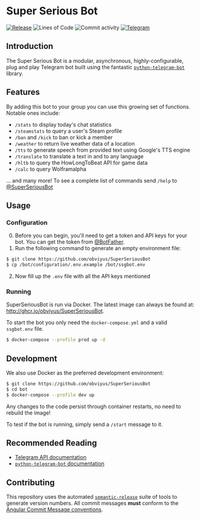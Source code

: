 # Super Serious Bot

[![Release](https://github.com/obviyus/SuperSeriousBot/actions/workflows/release.yml/badge.svg)](https://github.com/obviyus/SuperSeriousBot/actions/workflows/release.yml)
![Lines of Code](https://img.shields.io/tokei/lines/github/obviyus/SuperSeriousBot)
![Commit activity](https://img.shields.io/github/commit-activity/m/obviyus/SuperSeriousBot)
[![Telegram](https://img.shields.io/badge/Telegram-%40SuperSeriousBot-blue)](https://t.me/superseriousbot)

## Introduction

The Super Serious Bot is a modular, asynchronous, highly-configurable, plug and play Telegram bot built using the
fantastic [`python-telegram-bot`](https://github.com/python-telegram-bot/python-telegram-bot) library.

## Features

By adding this bot to your group you can use this growing set of functions. Notable ones include:

- `/stats` to display today's chat statistics
- `/steamstats` to query a user's Steam profile
- `/ban` and `/kick` to ban or kick a member
- `/weather` to return live weather data of a location
- `/tts` to generate speech from provided text using Google's TTS engine
- `/translate` to translate a text in and to any language
- `/hltb` to query the HowLongToBeat API for game data
- `/calc` to query Wolframalpha

... and many more! To see a complete list of commands send `/help` to [@SuperSeriousBot](https://t.me/superseriousbot)

## Usage

### Configuration

0. Before you can begin, you'll need to get a token and API keys for your bot. You can get the token
   from [@BotFather](https://t.me/botfather).
1. Run the following command to generate an empty environment file:

```bash
$ git clone https://github.com/obviyus/SuperSeriousBot
$ cp /bot/configuration/.env.example /bot/ssgbot.env
```

2. Now fill up the `.env` file with all the API keys mentioned

### Running

SuperSeriousBot is run via Docker. The latest image can always be found at: http://ghcr.io/obviyus/SuperSeriousBot.

To start the bot you only need the `docker-compose.yml` and a valid `ssgbot.env` file.

```bash
$ docker-compose --profile prod up -d
```

## Development

We also use Docker as the preferred development environment:

```bash
$ git clone https://github.com/obviyus/SuperSeriousBot
$ cd bot
$ docker-compose --profile dev up
```

Any changes to the code persist through container restarts, no need to rebuild the image!

To test if the bot is running, simply send a `/start` message to it.

## Recommended Reading

- [Telegram API documentation](https://core.telegram.org/bots/api)
- [`python-telegram-bot` documentation](https://python-telegram-bot.readthedocs.io/)

## Contributing

This repository uses the automated [`semantic-release`](https://github.com/semantic-release/semantic-release) suite of tools to generate version numbers. All commit messages **must** conform to the [Angular Commit Message conventions](https://github.com/angular/angular/blob/master/CONTRIBUTING.md#-commit-message-format).
